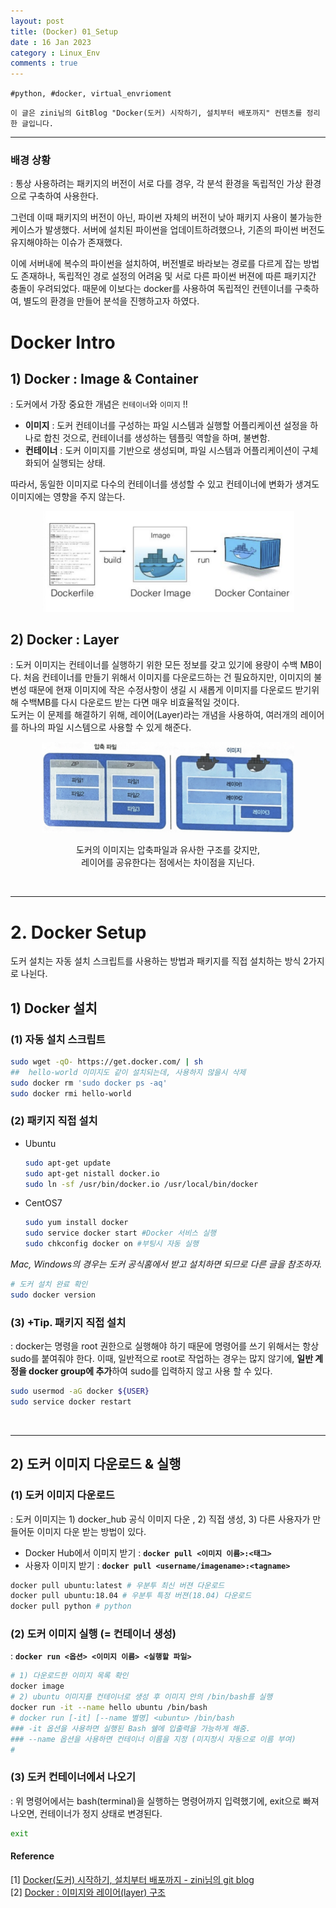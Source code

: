 ```yaml
---
layout: post
title: (Docker) 01_Setup
date : 16 Jan 2023
category : Linux_Env
comments : true
---
```

`#python, #docker, virtual_envrioment
`
```
이 글은 zini님의 GitBlog "Docker(도커) 시작하기, 설치부터 배포까지" 컨텐츠를 정리한 글입니다.
```

---
### 배경 상황
: 통상 사용하려는 패키지의 버전이 서로 다를 경우, 각 분석 환경을 독립적인 가상 환경으로 구축하여 사용한다.<br>

그런데 이때 패키지의 버전이 아닌, 파이썬 자체의 버전이 낮아 패키지 사용이 불가능한 케이스가 발생했다. 서버에 설치된 파이썬을 업데이트하려했으나, 기존의 파이썬 버전도 유지해야하는 이슈가 존재했다.<br>

이에 서버내에 복수의 파이썬을 설치하여, 버전별로 바라보는 경로를 다르게 잡는 방법도 존재하나, 독립적인 경로 설정의 어려움 및 서로 다른 파이썬 버젼에 따른 패키지간 충돌이 우려되었다. 때문에 이보다는 docker를 사용하여 독립적인 컨텐이너를 구축하여, 별도의 환경을 만들어 분석을 진행하고자 하였다.


# Docker Intro


## 1) Docker : Image & Container
: 도커에서 가장 중요한 개념은 `컨테이너`와 `이미지` !!
- **이미지** : 도커 컨테이너를 구성하는 파일 시스템과 실행할 어플리케이션 설정을 하나로 합친 것으로, 컨테이너를 생성하는 템플릿 역할을 하며, 불변함.
- **컨테이너**  : 도커 이미지를 기반으로 생성되며, 파일 시스템과 어플리케이션이 구체화되어 실행되는 상태.

따라서, 동일한 이미지로 다수의 컨테이너를 생성할 수 있고 컨테이너에 변화가 생겨도 이미지에는 영향을 주지 않는다.<br>

<center>

<img src = '/assets/Linux_Env/docker_setup/docker_setup_01.png' width = '80%'>

</center>


## 2) Docker : Layer
: 도커 이미지는 컨테이너를 실행하기 위한 모든 정보를 갖고 있기에 용량이 수백 MB이다. 처음 컨테이너를 만들기 위해서 이미지를 다운로드하는 건 필요하지만, 이미지의 불변성 때문에 현재 이미지에 작은 수정사항이 생길 시 새롭게 이미지를 다운로드 받기위해 수백MB를 다시 다운로드 받는 다면 매우 비효율적일 것이다.<br>
도커는 이 문제를 해결하기 위해, 레이어(Layer)라는 개념을 사용하여, 여러개의 레이어를 하나의 파일 시스템으로 사용할 수 있게 해준다.<br>


<center>

<img src = '/assets/Linux_Env/docker_setup/docker_setup_02.png' width = '80%' alt = "Docker : 이미지와 레이어(layer) 구조 블로그">


도커의 이미지는 압축파일과 유사한 구조를 갖지만,<br>레이어를 공유한다는 점에서는 차이점을 지닌다.

</center>



<br>  

---
# 2. Docker Setup
도커 설치는 자동 설치 스크립트를 사용하는 방법과 패키지를 직접 설치하는 방식 2가지로 나뉜다.
## 1) Docker 설치
### (1) 자동 설치 스크립트
```sh
sudo wget -qO- https://get.docker.com/ | sh
##  hello-world 이미지도 같이 설치되는데, 사용하지 않을시 삭제
sudo docker rm 'sudo docker ps -aq'
sudo docker rmi hello-world
```

### (2) 패키지 직접 설치
- Ubuntu
  ```sh
  sudo apt-get update
  sudo apt-get nistall docker.io
  sudo ln -sf /usr/bin/docker.io /usr/local/bin/docker
  ```
- CentOS7
  ```sh
  sudo yum install docker
  sudo service docker start #Docker 서비스 실행
  sudo chkconfig docker on #부팅시 자동 실행
  ```
_Mac, Windows의 경우는 도커 공식홈에서 받고 설치하면 되므로 다른 글을 참조하자._

```sh
# 도커 설치 완료 확인
sudo docker version
```

### (3) +Tip. 패키지 직접 설치
 : docker는 명령을 root 권한으로 실행해야 하기 때문에
 명령어를 쓰기 위해서는 항상 sudo를 붙여줘야 한다.
이때, 일반적으로 root로 작업하는 경우는 많지 않기에, **일반 계정을 docker group에 추가**하여 sudo를 입력하지 않고 사용 할 수 있다.

```sh
sudo usermod -aG docker ${USER}
sudo service docker restart
```

<br>

---

## 2) 도커 이미지 다운로드 & 실행
### (1) 도커 이미지 다운로드
: 도커 이미지는 1) docker_hub 공식 이미지 다운 , 2) 직접 생성, 3) 다른 사용자가 만들어둔 이미지 다운 받는 방법이 있다.
- Docker Hub에서 이미지 받기 : <b>`docker pull <이미지 이름>:<태그>`</b>
- 사용자 이미지 받기 : <b>`docker pull <username/imagename>:<tagname>`</b>

```sh
docker pull ubuntu:latest # 우분투 최신 버젼 다운로드
docker pull ubuntu:18.04 # 우분투 특정 버젼(18.04) 다운로드
docker pull python # python
```

### (2) 도커 이미지 실행  (= 컨테이너 생성)
 : <b>`docker run <옵션> <이미지 이름> <실행할 파일>`</b>
```sh
# 1) 다운로드한 이미지 목록 확인
docker image
# 2) ubuntu 이미지를 컨테이너로 생성 후 이미지 안의 /bin/bash를 실행
docker run -it --name hello ubuntu /bin/bash
# docker run [-it] [--name 별명] <ubuntu> /bin/bash
### -it 옵션을 사용하면 실행된 Bash 쉘에 입출력을 가능하게 해줌.
### --name 옵션을 사용하면 컨테이너 이름을 지정 (미지정시 자동으로 이름 부여)
#
```
### (3) 도커 컨테이너에서 나오기
 : 위 명령어에서는 bash(terminal)을 실행하는 명령어까지 입력했기에, exit으로 빠져나오면, 컨테이너가 정지 상태로 변경된다.
```sh
exit
```



#### Reference
[1] [Docker(도커) 시작하기, 설치부터 배포까지 - zini님의 git blog](https://zinirun.github.io/2020/08/15/how-to-use-docker/#1-%EB%8F%84%EC%BB%A4%EB%A5%BC-%EC%99%9C-%EC%93%B8%EA%B9%8C-%EB%AD%90%EA%B8%B8%EB%9E%98)  
[2] [Docker : 이미지와 레이어(layer) 구조](https://hyeo-noo.tistory.com/340)  
